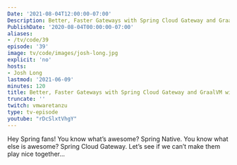 ```yaml
---
Date: '2021-08-04T12:00:00-07:00'
Description: Better, Faster Gateways with Spring Cloud Gateway and GraalVM with Josh Long
PublishDate: '2020-08-04T00:00:00-07:00'
aliases:
- /tv/code/39
episode: '39'
image: tv/code/images/josh-long.jpg
explicit: 'no'
hosts:
- Josh Long
lastmod: '2021-06-09'
minutes: 120
title: Better, Faster Gateways with Spring Cloud Gateway and GraalVM with Josh Long
truncate: ''
twitch: vmwaretanzu
type: tv-episode
youtube: "rDcSlxtVhgY"
---
```


Hey Spring fans! You know what’s awesome? Spring Native. You know what else is awesome? Spring Cloud Gateway. Let’s see if we can’t make them play nice together...